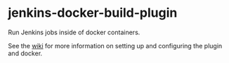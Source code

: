 jenkins-docker-build-plugin
===========================

Run Jenkins jobs inside of docker containers.

See the [wiki](https://github.com/dump247/jenkins-docker-build-plugin/wiki) for more
information on setting up and configuring the plugin and docker.
